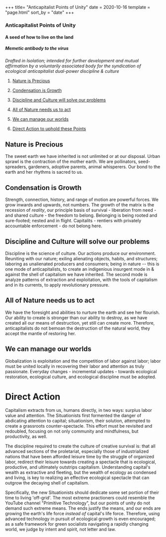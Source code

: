+++
title= "Anticapitalist Points of Unity"
date = 2020-10-16
template = "page.html"
sort_by = "date"
+++
### Anticapitalist Points of Unity  
#### A seed of how to live on the land  
##### Memetic antibody to the virus

*Drafted in Isolation; intended for further development and mutual affirmation by a voluntarily associated body for the syndication of ecological anticapitalist dual-power discipline & culture*

1. [Nature is Precious](#nature-is-precious)

2. [Condensation is Growth](#condensation-is-growth)

3. [Discipline and Culture will solve our problems](#discipline-and-culture-will-solve-our-problems) 

4. [All of Nature needs us to act](#all-of-nature-needs-us-to-act) 

5. [We can manage our worlds](#we-can-manage-our-worlds)

6. [Direct Action to uphold these Points](#direct-action)

## Nature is Precious

The sweet earth we have inherited is not unlimited or at our disposal. Urban sprawl is the contraction of the mother earth. We are pollinators, seed-spreaders, gardeners, adoptive parents, animal whisperers. Our bond to the earth and her rhythms is sacred to us.

## Condensation is Growth

Strength, connection, history, and range of motion are powerful forces. We grow inwards and upwards, not numbers. The growth of the matrix is the recession of *reality*, our principle basis of survival - liberation from need - and shared culture - the freedom to belong. Belonging is being rooted and sure-footed; nested and in flight. Capitalits - rentiers with privately accountable enforcement - do not belong here.

## Discipline and Culture will solve our problems

Discipline is the science of culture. Our actions produce our environment. Reuniting with our nature; exiling alienating objects, habits, and structures; laboring as unalienated producers and consumers; being in nature -- this is one mode of anticapitalists, to create an indigenious insurgent mode in & against the shell of capitalism we have inherited. The second mode is analyze patterns of extraction and exploitation, with the tools of capitalism and in its currents, to apply revolutionary pressure. 

## All of Nature needs us to act

We have the foresight and abilities to nurture the earth and see her flourish. Our ability to create is stronger than our ability to destroy, as we have created all our means of destruction, yet still can create more. Therefore, anticapitalists do not bemoan the destruction of the natural world, they accept the mantle of restoring her.

## We can manage our worlds

Globalization is exploitation and the competition of labor against labor; labor must be united locally in recovering their labor and attention as truly passionate. Everyday changes - incremental updates - towards ecological restoration, ecological culture, and ecological discipline must be adopted. 

# Direct Action
Capitalism extracts from us, humans directly, in two ways: surplus labor value and attention. The Situationists first formented the danger of abdicating attention to capital; situationism, their solution, attempted to create a grassroots counter-spectacle. This effort must be revisited and redoubled, focusing on not only community and mindfulness, but productivity, as well. 

The discipline required to create the culture of creative survival is: that all advanced sections of the proletariat, especially those of industrialized nations that have been afforded leisure time by the struggle of organized labor, redirect their leisure towards creating a spectacle that is ecological, productive, and ultimately outstrips capitalism. Understanding capital's wealth as extractive and fleeting, but the wealth of ecology as condensed and living, is key to realizing an effective ecological spectacle that can outgrow the decaying shell of capitalism. 

Specifically, the new Situationists should dedicate some set portion of their time to living 'off-grid'. The most extreme practioners could resemble the YouTube channel "Primitive Technology", but our points of unity do not demand such extreme means. The ends justify the means, and our ends are growing the earth's life force *instead of* capital's life force. Therefore, using advanced technology in pursuit of ecological growth is even encouraged; as a safe framework for green socialists navigating a rapidly changing world, we judge by intent and spirit, not letter and law.
